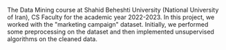 The Data Mining course at Shahid Beheshti University (National University of Iran), CS Faculty for the academic year 2022-2023. In this project, we worked with the "marketing campaign" dataset. Initially, we performed some preprocessing on the dataset and then implemented unsupervised algorithms on the cleaned data.
